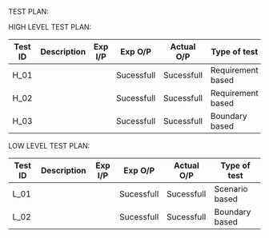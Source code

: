 
TEST PLAN:

HIGH LEVEL TEST PLAN:

| Test ID    | Description                                                       | Exp I/P               | Exp O/P     |Actual O/P | Type of test     |
|---------   |---------------------------                                        |-----------            |------------ |---------- | -------------    |
|   H_01     |                                                                   |                       |Sucessfull   |Sucessfull |Requirement based |
|   H_02     |                                                                   |                       |Sucessfull   |Sucessfull |Requirement based |
|   H_03     |                                                                   |                       |Sucessfull   |Sucessfull |Boundary based    |






LOW LEVEL TEST PLAN:




| Test ID    | Description                         | Exp I/P     | Exp O/P     |Actual O/P | Type of test  |
|---------   |---------------------------          |-----------  |------------ |---------- | ------------- |
|   L_01     |                                     |             |Sucessfull   |Sucessfull |Scenario based |
|   L_02     |                                     |             |Sucessfull   |Sucessfull |Boundary based |



